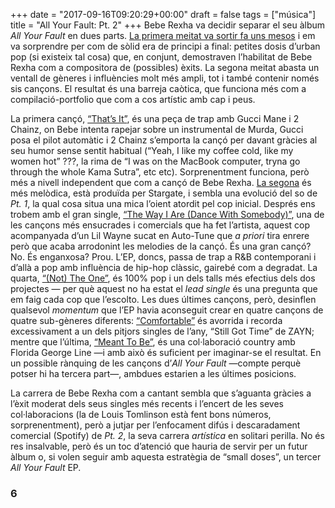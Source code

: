 +++
date = "2017-09-16T09:20:29+00:00"
draft = false
tags = ["música"]
title = "All Your Fault: Pt. 2"
+++
Bebe Rexha va decidir separar el seu àlbum *All Your Fault* en dues parts. [La primera meitat va sortir fa uns mesos](http://enricllonch.com/post/161469344789/all-your-fault-pt-1) i em va sorprendre per com de sòlid era de principi a final: petites dosis d’urban pop (si existeix tal cosa) que, en conjunt, demostraven l’habilitat de Bebe Rexha com a compositora de (possibles) èxits. La segona meitat abasta un ventall de gèneres i influències molt més ampli, tot i també contenir només sis cançons. El resultat és una barreja caòtica, que funciona més com a compilació-portfolio que com a cos artístic amb cap i peus.

<!-- more -->

La primera cançó, [“That’s It”](https://www.youtube.com/watch?v=k-4lPS3KZNY), és una peça de trap amb Gucci Mane i 2 Chainz, on Bebe intenta rapejar sobre un instrumental de Murda, Gucci posa el pilot automàtic i 2 Chainz s’emporta la cançó per davant gràcies al seu humor sense sentit habitual (“Yeah, I like my coffee cold, like my women hot” ???, la rima de “I was on the MacBook computer, tryna go through the whole Kama Sutra”, etc etc). Sorprenentment funciona, però més a nivell independent que com a cançó de Bebe Rexha. [La segona](https://www.youtube.com/watch?v=UhQn98HUnm0) és més melòdica, està produïda per Stargate, i sembla una evolució del so de *Pt. 1*, la qual cosa situa una mica l’oient atordit pel cop inicial. Després ens trobem amb el gran single, [“The Way I Are (Dance With Somebody)”](https://www.youtube.com/watch?v=g6xvHG8nd5U), una de les cançons més ensucrades i comercials que ha fet l’artista, aquest cop acompanyada d’un Lil Wayne sucat en Auto-Tune que *a priori* tira enrere però que acaba arrodonint les melodies de la cançó. És una gran cançó? No. És enganxosa? Prou. L’EP, doncs, passa de trap a R&B contemporani i d’allà a pop amb influència de hip-hop clàssic, gairebé com a degradat. La quarta, [“(Not) The One”](https://www.youtube.com/watch?v=0wWPlgFUblM), és 100% pop i un dels talls més efectius dels dos projectes — per què aquest no ha estat el *lead single* és una pregunta que em faig cada cop que l’escolto. Les dues últimes cançons, però, desinflen qualsevol *momentum* que l’EP havia aconseguit crear en quatre cançons de quatre sub-gèneres diferents: [“Comfortable”](https://www.youtube.com/watch?v=eNXukGHbs4g) és avorrida i recorda excessivament a un dels pitjors singles de l’any, “Still Got Time” de ZAYN; mentre que l’última, [“Meant To Be”](https://www.youtube.com/watch?v=MIIBAYRIKVE), és una col·laboració country amb Florida George Line —i amb això és suficient per imaginar-se el resultat. En un possible rànquing de les cançons d’*All Your Fault* —compte perquè potser hi ha tercera part—, ambdues estarien a les últimes posicions. 

La carrera de Bebe Rexha com a cantant sembla que s’aguanta gràcies a l’èxit moderat dels seus singles més recents i l’encert de les seves col·laboracions (la de Louis Tomlinson està fent bons números, sorprenentment), però a jutjar per l’enfocament difús i descaradament comercial (Spotify) de *Pt. 2*, la seva carrera *artística* en solitari perilla. No és res insalvable, però és un toc d’atenció que hauria de servir per un futur àlbum o, si volen seguir amb aquesta estratègia de “small doses”, un tercer *All Your Fault* EP.

### 6
